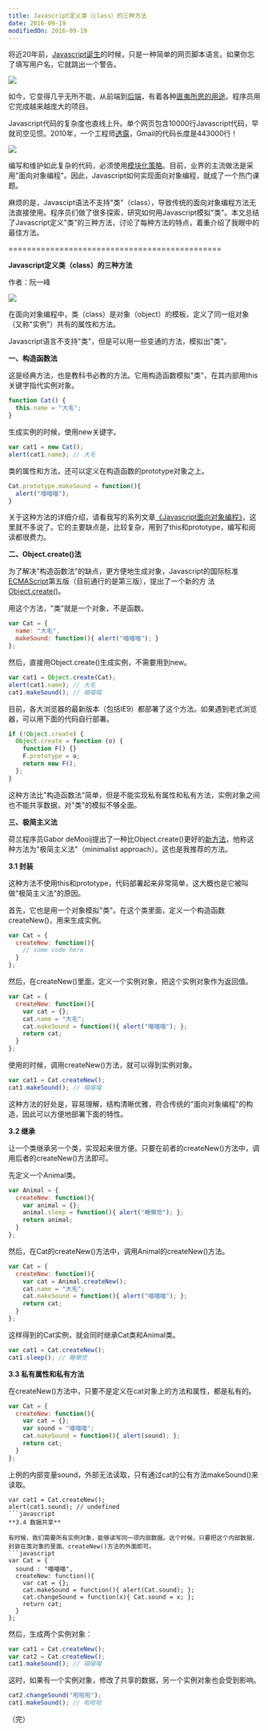 ```yaml
---
title: Javascript定义类（class）的三种方法
date: 2016-09-19
modifiedOn: 2016-09-19
---
```

将近20年前，[Javascript诞生][1]的时候，只是一种简单的网页脚本语言。如果你忘了填写用户名，它就跳出一个警告。

![][2]

如今，它变得几乎无所不能，从前端到[后端][3]，有着各种[匪夷所思的用途][4]。程序员用它完成越来越庞大的项目。

Javascript代码的复杂度也直线上升。单个网页包含10000行Javascript代码，早就司空见惯。2010年，一个工程师[透露][5]，Gmail的代码长度是443000行！

![][6]

编写和维护如此复杂的代码，必须使用[模块化策略][7]。目前，业界的主流做法是采用"面向对象编程"。因此，Javascript如何实现面向对象编程，就成了一个热门课题。

麻烦的是，Javascipt语法不支持"类"（class），导致传统的面向对象编程方法无法直接使用。程序员们做了很多探索，研究如何用Javascript模拟"类"。本文总结了Javascript定义"类"的三种方法，讨论了每种方法的特点，着重介绍了我眼中的最佳方法。

==============================================

**Javascript定义类（class）的三种方法**

作者：阮一峰

![][8]

在面向对象编程中，类（class）是对象（object）的模板，定义了同一组对象（又称"实例"）共有的属性和方法。

Javascript语言不支持"类"，但是可以用一些变通的方法，模拟出"类"。

**一、构造函数法**

这是经典方法，也是教科书必教的方法。它用构造函数模拟"类"，在其内部用this关键字指代实例对象。
```javascript
function Cat() {
  this.name = "大毛";
}
```
生成实例的时候，使用new关键字。
```javascript
var cat1 = new Cat();
alert(cat1.name); // 大毛
```
类的属性和方法，还可以定义在构造函数的prototype对象之上。
```javascript
Cat.prototype.makeSound = function(){
  alert("喵喵喵");
}
```
关于这种方法的详细介绍，请看我写的系列文章[《Javascript面向对象编程》][9]，这里就不多说了。它的主要缺点是，比较复杂，用到了this和prototype，编写和阅读都很费力。

**二、Object.create()法**

为了解决"构造函数法"的缺点，更方便地生成对象，Javascript的国际标准[ECMAScript][10]第五版（目前通行的是第三版），提出了一个新的方
法[Object.create()][11]。

用这个方法，"类"就是一个对象，不是函数。
```javascript
var Cat = {
  name: "大毛",
  makeSound: function(){ alert("喵喵喵"); }
};
```
然后，直接用Object.create()生成实例，不需要用到new。
```javascript
var cat1 = Object.create(Cat);
alert(cat1.name); // 大毛
cat1.makeSound(); // 喵喵喵
```
目前，各大浏览器的最新版本（包括IE9）都部署了这个方法。如果遇到老式浏览器，可以用下面的代码自行部署。
```javascript
if (!Object.create) {
  Object.create = function (o) {
    function F() {}
    F.prototype = o;
    return new F();
  };
}
```
这种方法比"构造函数法"简单，但是不能实现私有属性和私有方法，实例对象之间也不能共享数据，对"类"的模拟不够全面。

**三、极简主义法**

荷兰程序员Gabor deMooij提出了一种比Object.create()更好的[新方法][12]，他称这种方法为"极简主义法"（minimalist approach）。这也是我推荐的方法。

**3.1 封装**

这种方法不使用this和prototype，代码部署起来非常简单，这大概也是它被叫做"极简主义法"的原因。

首先，它也是用一个对象模拟"类"。在这个类里面，定义一个构造函数createNew()，用来生成实例。
```javascript
var Cat = {
  createNew: function(){
    // some code here
  }
};
```
然后，在createNew()里面，定义一个实例对象，把这个实例对象作为返回值。
```javascript
var Cat = {
  createNew: function(){
    var cat = {};
    cat.name = "大毛";
    cat.makeSound = function(){ alert("喵喵喵"); };
    return cat;
  }
};
```
使用的时候，调用createNew()方法，就可以得到实例对象。
```javascript
var cat1 = Cat.createNew();
cat1.makeSound(); // 喵喵喵
```
这种方法的好处是，容易理解，结构清晰优雅，符合传统的"面向对象编程"的构造，因此可以方便地部署下面的特性。

**3.2 继承**

让一个类继承另一个类，实现起来很方便。只要在前者的createNew()方法中，调用后者的createNew()方法即可。

先定义一个Animal类。
```javascript
var Animal = {
  createNew: function(){
    var animal = {};
    animal.sleep = function(){ alert("睡懒觉"); };
    return animal;
  }
};
```
然后，在Cat的createNew()方法中，调用Animal的createNew()方法。
```javascript
var Cat = {
  createNew: function(){
    var cat = Animal.createNew();
    cat.name = "大毛";
    cat.makeSound = function(){ alert("喵喵喵"); };
    return cat;
  }
};
```
这样得到的Cat实例，就会同时继承Cat类和Animal类。
```javascript
var cat1 = Cat.createNew();
cat1.sleep(); // 睡懒觉
```
**3.3 私有属性和私有方法**

在createNew()方法中，只要不是定义在cat对象上的方法和属性，都是私有的。
```javascript
var Cat = {
  createNew: function(){
    var cat = {};
    var sound = "喵喵喵";
    cat.makeSound = function(){ alert(sound); };
    return cat;
  }
};
```
上例的内部变量sound，外部无法读取，只有通过cat的公有方法makeSound()来读取。
```
var cat1 = Cat.createNew();
alert(cat1.sound); // undefined
```javascript
**3.4 数据共享**

有时候，我们需要所有实例对象，能够读写同一项内部数据。这个时候，只要把这个内部数据，封装在类对象的里面、createNew()方法的外面即可。
```javascript
var Cat = {
  sound : "喵喵喵",
  createNew: function(){
    var cat = {};
    cat.makeSound = function(){ alert(Cat.sound); };
    cat.changeSound = function(x){ Cat.sound = x; };
    return cat;
  }
};
```
然后，生成两个实例对象：
```javascript
var cat1 = Cat.createNew();
var cat2 = Cat.createNew();
cat1.makeSound(); // 喵喵喵
```
这时，如果有一个实例对象，修改了共享的数据，另一个实例对象也会受到影响。
```javascript
cat2.changeSound("啦啦啦");
cat1.makeSound(); // 啦啦啦
```
（完）

   [1]: http://www.ruanyifeng.com/blog/2011/06/birth_of_javascript.html

   [2]: /img/javascript/bg2012070901.png

   [3]: http://nodejs.org/

   [4]: http://www.netmagazine.com/features/10-things-you-didnt-know-javascript-could-do

   [5]: http://googlesystem.blogspot.tw/2010/06/gmail-to-use-more-html5-features.html

   [6]: /img/javascript/bg2012070902.png

   [7]: http://en.wikipedia.org/wiki/Modular_design

   [8]: /img/javascript/bg2012070903.jpg

   [9]: http://www.ruanyifeng.com/blog/2010/05/object-oriented_javascript_encapsulation.html

   [10]: http://en.wikipedia.org/wiki/ECMAScript

   [11]: https://developer.mozilla.org/en/JavaScript/Reference/Global_Objects/Object/create/

   [12]: http://www.gabordemooij.com/articles/jsoop.html

